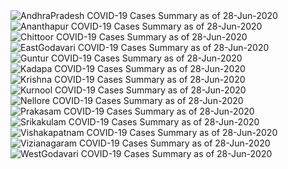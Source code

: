 
<img src="https://deepuhub.github.io/COVID-19/GraphsGenerated/28-Jun-2020/AndhraPradesh_28-Jun-2020.jpg" alt="AndhraPradesh COVID-19 Cases Summary as of 28-Jun-2020">
 <br>										  
<img src="https://deepuhub.github.io/COVID-19/GraphsGenerated/28-Jun-2020/Ananthapur_28-Jun-2020.jpg" alt="Ananthapur COVID-19 Cases Summary as of 28-Jun-2020">
 <br>										  
<img src="https://deepuhub.github.io/COVID-19/GraphsGenerated/28-Jun-2020/Chittoor_28-Jun-2020.jpg" alt="Chittoor COVID-19 Cases Summary as of 28-Jun-2020">
 <br>										  
<img src="https://deepuhub.github.io/COVID-19/GraphsGenerated/28-Jun-2020/EastGodavari_28-Jun-2020.jpg" alt="EastGodavari COVID-19 Cases Summary as of 28-Jun-2020">
 <br>										  
<img src="https://deepuhub.github.io/COVID-19/GraphsGenerated/28-Jun-2020/Guntur_28-Jun-2020.jpg" alt="Guntur COVID-19 Cases Summary as of 28-Jun-2020">
 <br>										  
<img src="https://deepuhub.github.io/COVID-19/GraphsGenerated/28-Jun-2020/Kadapa_28-Jun-2020.jpg" alt="Kadapa COVID-19 Cases Summary as of 28-Jun-2020">
 <br>										  
<img src="https://deepuhub.github.io/COVID-19/GraphsGenerated/28-Jun-2020/Krishna_28-Jun-2020.jpg" alt="Krishna COVID-19 Cases Summary as of 28-Jun-2020">
 <br>										  
<img src="https://deepuhub.github.io/COVID-19/GraphsGenerated/28-Jun-2020/Kurnool_28-Jun-2020.jpg" alt="Kurnool COVID-19 Cases Summary as of 28-Jun-2020">
 <br>										  
<img src="https://deepuhub.github.io/COVID-19/GraphsGenerated/28-Jun-2020/Nellore_28-Jun-2020.jpg" alt="Nellore COVID-19 Cases Summary as of 28-Jun-2020">
 <br>										  
<img src="https://deepuhub.github.io/COVID-19/GraphsGenerated/28-Jun-2020/Prakasam_28-Jun-2020.jpg" alt="Prakasam COVID-19 Cases Summary as of 28-Jun-2020">
 <br>										  
<img src="https://deepuhub.github.io/COVID-19/GraphsGenerated/28-Jun-2020/Srikakulam_28-Jun-2020.jpg" alt="Srikakulam COVID-19 Cases Summary as of 28-Jun-2020">
 <br>										  
<img src="https://deepuhub.github.io/COVID-19/GraphsGenerated/28-Jun-2020/Vishakapatnam_28-Jun-2020.jpg" alt="Vishakapatnam COVID-19 Cases Summary as of 28-Jun-2020">
 <br>										  
<img src="https://deepuhub.github.io/COVID-19/GraphsGenerated/28-Jun-2020/Vizianagaram_28-Jun-2020.jpg" alt="Vizianagaram COVID-19 Cases Summary as of 28-Jun-2020">
 <br>										  
<img src="https://deepuhub.github.io/COVID-19/GraphsGenerated/28-Jun-2020/WestGodavari_28-Jun-2020.jpg" alt="WestGodavari COVID-19 Cases Summary as of 28-Jun-2020">
 <br> 